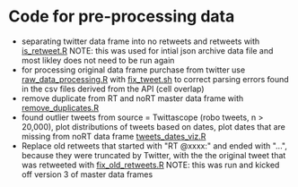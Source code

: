 # Code for pre-processing data

  - separating twitter data frame into no retweets and retweets with [is_retweet.R](https://github.com/jeremyknox-ucsb/soc-twitter/blob/master/pre_processing/is_retweet.R) NOTE: this was used for intial json archive data file and most likley does not need to be run again
  - for processing original data frame purchase from twitter use [raw_data_processing.R](raw_data_processing.R) with [fix_tweet.sh](fix_tweet.sh) to correct parsing errors found in the csv files derived from the API (cell overlap)
  - remove duplicate from RT and noRT master data frame with [remove_duplicates.R](remove_duplicates.R) 
  - found outlier tweets from source = Twittascope (robo tweets, n > 20,000), plot distributions of tweets based on dates, plot dates that are missing from noRT data frame [tweets_dates_viz.R](tweets_dates_viz.R)
- Replace old retweets that started with "RT @xxxx:" and ended with "...", because they were truncated by Twitter, with the the original tweet that was retweeted with [fix_old_retweets.R](fix_old_retweets.R) NOTE: this was run and kicked off version 3 of master data frames
